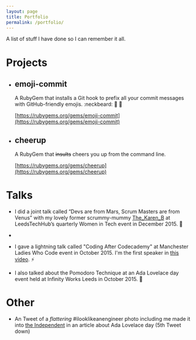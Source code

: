 ```yaml
---
layout: page
title: Portfolio
permalink: /portfolio/
---
```

A list of stuff I have done so I can remember it all.

# Projects

* ## emoji-commit

    A RubyGem that installs a Git hook to prefix all your commit messages with GitHub-friendly emojis. :neckbeard: :information_desk_person: :hammer:

    [https://rubygems.org/gems/emoji-commit](https://rubygems.org/gems/emoji-commit)

* ## cheerup

   A RubyGem that <del>insults</del> cheers you up from the command line.

   [https://rubygems.org/gems/cheerup](https://rubygems.org/gems/cheerup)

# Talks

* I did a joint talk called “Devs are from Mars, Scrum Masters are from Venus” with my lovely former scrummy-mummy [The_Karen_B](https://twitter.com/The_Karen_B) at LeedsTechHub’s quarterly Women in Tech event in December 2015. :space_invader:
* 
* I gave a lightning talk called "Coding After Codecademy" at Manchester Ladies Who Code event in October 2015. I'm the first speaker in [this video](https://www.youtube.com/watch?v=Ofo6NvZtz3A&feature=youtu.be). :zap:

* I also talked about the Pomodoro Technique at an Ada Lovelace day event held at Infinity Works Leeds in October 2015. :tomato:

# Other

* An Tweet of a _flattering_ #ilooklikeanengineer photo including me made it into [the Independent](http://www.independent.co.uk/news/science/ilooklikeanengineer-women-mark-ada-lovelace-day-with-selfies-fighting-sexism-a6692141.html) in an article about Ada Lovelace day (5th Tweet down)